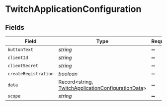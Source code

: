 # TwitchApplicationConfiguration


## Fields

| Field                                                                                                           | Type                                                                                                            | Required                                                                                                        | Description                                                                                                     |
| --------------------------------------------------------------------------------------------------------------- | --------------------------------------------------------------------------------------------------------------- | --------------------------------------------------------------------------------------------------------------- | --------------------------------------------------------------------------------------------------------------- |
| `buttonText`                                                                                                    | *string*                                                                                                        | :heavy_minus_sign:                                                                                              | N/A                                                                                                             |
| `clientId`                                                                                                      | *string*                                                                                                        | :heavy_minus_sign:                                                                                              | N/A                                                                                                             |
| `clientSecret`                                                                                                  | *string*                                                                                                        | :heavy_minus_sign:                                                                                              | N/A                                                                                                             |
| `createRegistration`                                                                                            | *boolean*                                                                                                       | :heavy_minus_sign:                                                                                              | N/A                                                                                                             |
| `data`                                                                                                          | Record<string, [TwitchApplicationConfigurationData](../../models/shared/twitchapplicationconfigurationdata.md)> | :heavy_minus_sign:                                                                                              | N/A                                                                                                             |
| `scope`                                                                                                         | *string*                                                                                                        | :heavy_minus_sign:                                                                                              | N/A                                                                                                             |